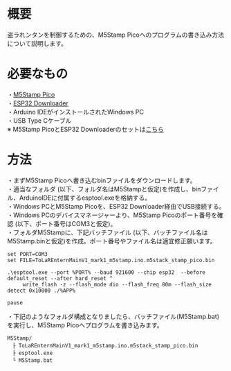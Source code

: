 # 概要
盗ラれンタンを制御するための、M5Stamp Picoへのプログラムの書き込み方法について説明します。

# 必要なもの
・[M5Stamp Pico](https://www.switch-science.com/catalog/7360/)  
・[ESP32 Downloader](https://www.switch-science.com/catalog/7471/)  
・Arduino IDEがインストールされたWindows PC  
・USB Type Cケーブル  
※ M5Stamp PicoとESP32 Downloaderのセットは[こちら](https://www.switch-science.com/catalog/7361/)  

# 方法
・まずM5Stamp Picoへ書き込むbinファイルをダウンロードします。  
・適当なフォルダ (以下、フォルダ名はM5Stampと仮定)を作成し、binファイル、ArduinoIDEに付属するesptool.exeを格納する。  
・Windows PCとM5Stamp Picoを、ESP32 Downloader経由でUSB接続する。  
・Windows PCのデバイスマネージャーより、M5Stamp Picoのポート番号を確認 (以下、ポート番号はCOM3と仮定)。  
・フォルダM5Stampに、下記バッチファイル (以下、バッチファイル名はM5Stamp.binと仮定)を作成。ポート番号やファイル名は適宜修正願います。

```
set PORT=COM3
set FILE=ToLaREnternMainV1_mark1_m5stamp.ino.m5stack_stamp_pico.bin

.\esptool.exe --port %PORT% --baud 921600 --chip esp32  --before default_reset --after hard_reset ^
     write_flash -z --flash_mode dio --flash_freq 80m --flash_size detect 0x10000 ./%APP%

pause
```

・下記のようなフォルダ構成となりましたら、バッチファイル(M5Stamp.bat)を実行し、M5Stamp Picoへプログラムを書き込みます。
``` 
M5Stamp/
　├ ToLaREnternMainV1_mark1_m5stamp.ino.m5stack_stamp_pico.bin
　├ esptool.exe
　└ M5Stamp.bat
``` 
